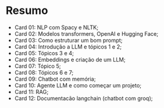# Resumo
 - Card 01: NLP com Spacy e NLTK;
 - Card 02: Modelos transformers, OpenAI e Hugging Face;
 - Card 03: Como estruturar um bom prompt;
 - Card 04: Introdução a LLM e tópicos 1 e 2;
 - Card 05: Tópicos 3 e 4;
 - Card 06: Embeddings e criação de um LLM;
 - Card 07: Tópico 5;
 - Card 08: Tópicos 6 e 7;
 - Card 09: Chatbot com memória;
 - Card 10: Agente LLM e como começar um projeto;
 - Card 11: RAG;
 - Card 12: Documentacão langchain (chatbot com groq);